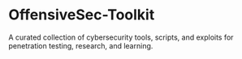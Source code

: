 # OffensiveSec-Toolkit
A curated collection of cybersecurity tools, scripts, and exploits for penetration testing, research, and learning.
